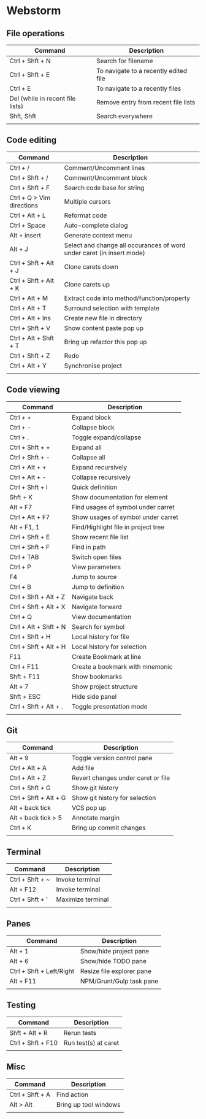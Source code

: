 # Webstorm

## File operations
| Command                          | Description                           |
|----------------------------------|---------------------------------------|
| Ctrl + Shft + N                  | Search for filename                   |
| Ctrl + Shft + E                  | To navigate to a recently edited file |
| Ctrl + E                         | To navigate to a recently files       |
| Del (while in recent file lists) | Remove entry from recent file lists   |
| Shft, Shft                       | Search everywhere                     |
|||

## Code editing
| Command                   | Description                                                           |
|---------------------------|-----------------------------------------------------------------------|
| Ctrl + /                  | Comment/Uncomment lines                                               |
| Ctrl + Shft + /           | Comment/Uncomment block                                               |
| Ctrl + Shft + F           | Search code base for string                                           |
| Ctrl + Q > Vim directions | Multiple cursors                                                      |
| Ctrl + Alt + L            | Reformat code                                                         |
| Ctrl + Space              | Auto-complete dialog                                                  |
| Alt + insert              | Generate context menu                                                 |
| Alt + J                   | Select and change all occurances of word under caret (in insert mode) |
| Ctrl + Shft + Alt + J     | Clone carets down                                                     |
| Ctrl + Shft + Alt + K     | Clone carets up                                                       |
| Ctrl + Alt + M            | Extract code into method/function/property                            |
| Ctrl + Alt + T            | Surround selection with template                                      |
| Ctrl + Alt + Ins          | Create new file in directory                                          |
| Ctrl + Shft + V           | Show content paste pop up                                             |
| Ctrl + Alt + Shft + T     | Bring up refactor this pop up                                         |
| Ctrl + Shft + Z           | Redo                                                                  |
| Ctrl + Alt + Y            | Synchronise project                                                   |
|||

## Code viewing
| Command               | Description                         |
|-----------------------|-------------------------------------|
| Ctrl + +              | Expand block                        |
| Ctrl + -              | Collapse block                      |
| Ctrl + .              | Toggle expand/collapse              |
| Ctrl + Shft + +       | Expand all                          |
| Ctrl + Shft + -       | Collapse all                        |
| Ctrl + Alt + +        | Expand recursively                  |
| Ctrl + Alt + -        | Collapse recursively                |
| Ctrl + Shft + I       | Quick definition                    |
| Shft + K              | Show documentation for element      |
| Alt + F7              | Find usages of symbol under carret  |
| Ctrl + Alt + F7       | Show usages of symbol under carret  |
| Alt + F1, 1           | Find/Highlight file in project tree |
| Ctrl + Shft + E       | Show recent file list               |
| Ctrl + Shft + F       | Find in path                        |
| Ctrl + TAB            | Switch open files                   |
| Ctrl + P              | View parameters                     |
| F4                    | Jump to source                      |
| Ctrl + B              | Jump to definition                  |
| Ctrl + Shft + Alt + Z | Navigate back                       |
| Ctrl + Shft + Alt + X | Navigate forward                    |
| Ctrl + Q              | View documentation                  |
| Ctrl + Alt + Shft + N | Search for symbol                   |
| Ctrl + Shft + H       | Local history for file              |
| Ctrl + Shft + Alt + H | Local history for selection         |
| F11                   | Create Bookmark at line             |
| Ctrl + F11            | Create a bookmark with mnemonic     |
| Shft + F11            | Show bookmarks                      |
| Alt + 7               | Show project structure              |
| Shft + ESC            | Hide side panel                     |
| Ctrl + Shft + Alt + . | Toggle presentation mode            |
|                       |                                     |

## Git
| Command               | Description                        |
|-----------------------|------------------------------------|
| Alt + 9               | Toggle version control pane        |
| Ctrl + Alt + A        | Add file                           |
| Ctrl + Alt + Z        | Revert changes under caret or file |
| Ctrl + Shft + G       | Show git history                   |
| Ctrl + Shft + Alt + G | Show git history for selection     |
| Alt + back tick       | VCS pop up                         |
| Alt + back tick > 5   | Annotate margin                    |
| Ctrl + K              | Bring up commit changes            |
|                       |                                    |

## Terminal
| Command         | Description       |
|-----------------|-------------------|
| Ctrl + Shft + ~ | Invoke terminal   |
| Alt + F12       | Invoke terminal   |
| Ctrl + Shft + ' | Maximize terminal |
|                 |                   |

## Panes
| Command                  | Description               |
|--------------------------|---------------------------|
| Alt + 1                  | Show/hide project pane    |
| Alt + 6                  | Show/hide TODO pane       |
| Ctrl + Shft + Left/Right | Resize file explorer pane |
| Alt + F11                | NPM/Grunt/Gulp task pane  |
|                          |                           |

## Testing
| Command                  | Description               |
|--------------------------|---------------------------|
| Shft + Alt + R           | Rerun tests               |
| Ctrl + Shft + F10        | Run test(s) at caret      |
|||


## Misc
| Command                  | Description               |
|--------------------------|---------------------------|
| Ctrl + Shft + A          | Find action               |
| Alt > Alt                | Bring up tool windows     |
|||


